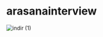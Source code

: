 # arasanainterview
![indir (1)](https://user-images.githubusercontent.com/62469567/206857652-d9e20313-bfd4-4608-9834-14d134c2aa1c.png)

